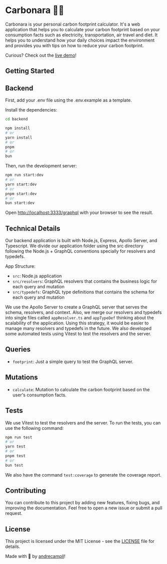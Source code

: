# Carbonara 🍝🍃
Carbonara is your personal carbon footprint calculator. It's a web application that helps you to calculate your carbon footprint based on your consumption facts such as electricity, transportation, air travel and diet. It helps you to understand how your daily choices impact the environment and provides you with tips on how to reduce your carbon footprint.

Curious? Check out the [live demo](https://carbonara-jet.vercel.app/)!

## Getting Started
## Backend
First, add your .env file using the .env.example as a template.

Install the dependencies:

```bash
cd backend

npm install
# or
yarn install
# or
pnpm
# or
bun
```

Then, run the development server:

```bash
npm run start:dev
# or
yarn start:dev
# or
pnpm start:dev
# or
bun start:dev
```

Open [http://localhost:3333/graphql](http://localhost:3333/graphql) with your browser to see the result.

## Technical Details
Our backend application is built with Node.js, Express, Apollo Server, and Typescript. We divide our application folder using the src directory following the Node.js + GraphQL conventions specially for resolvers and typedefs.

App Structure:
- `src`: Node.js application
- `src/resolvers`: GraphQL resolvers that contains the business logic for each query and mutation
- `src/typedefs`: GraphQL type definitions that contains the schema for each query and mutation

We use the Apollo Server to create a GraphQL server that serves the schema, resolvers, and context. Also, we merge our resolvers and typedefs into single files called `appResolver.ts` and `appTypeDef` thinking about the scalability of the application. Using this strategy, it would be easier to manage many resolvers and typedefs in the future. We also developed some automated tests using Vitest to test the resolvers and the server.

## Queries
- `footprint`: Just a simple query to test the GraphQL server.

## Mutations
- `calculate`: Mutation to calculate the carbon footprint based on the user's consumption facts.

## Tests
We use Vitest to test the resolvers and the server. To run the tests, you can use the following command:

```bash
npm run test
# or
yarn test
# or
pnpm test
# or
bun test
```

We also have the command `test:coverage` to generate the coverage report.

## Contributing

You can contribute to this project by adding new features, fixing bugs, and improving the documentation. Feel free to open a new issue or submit a pull request.

## License
This project is licensed under the MIT License - see the [LICENSE](../LICENSE) file for details.

Made with 💜 by [andrecampll](https://github.com/andrecampll)!

